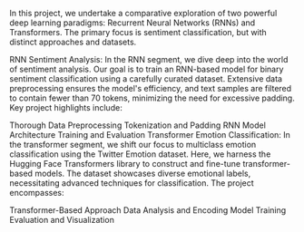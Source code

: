 In this project, we undertake a comparative exploration of two powerful deep learning paradigms: Recurrent Neural Networks (RNNs) and Transformers. The primary focus is sentiment classification, but with distinct approaches and datasets.

RNN Sentiment Analysis:
In the RNN segment, we dive deep into the world of sentiment analysis. Our goal is to train an RNN-based model for binary sentiment classification using a carefully curated dataset. Extensive data preprocessing ensures the model's efficiency, and text samples are filtered to contain fewer than 70 tokens, minimizing the need for excessive padding. Key project highlights include:

Thorough Data Preprocessing
Tokenization and Padding
RNN Model Architecture
Training and Evaluation
Transformer Emotion Classification:
In the transformer segment, we shift our focus to multiclass emotion classification using the Twitter Emotion dataset. Here, we harness the Hugging Face Transformers library to construct and fine-tune transformer-based models. The dataset showcases diverse emotional labels, necessitating advanced techniques for classification. The project encompasses:

Transformer-Based Approach
Data Analysis and Encoding
Model Training
Evaluation and Visualization
